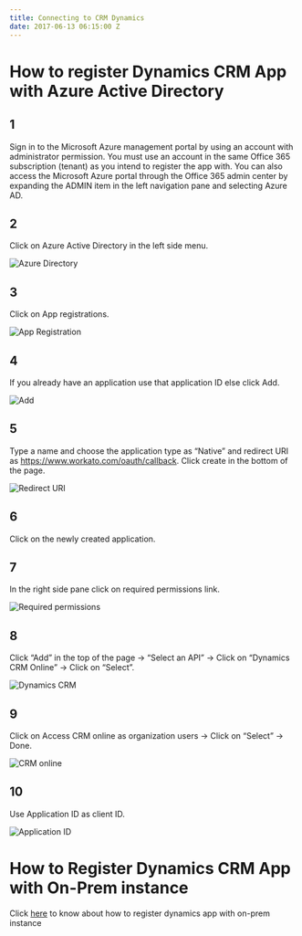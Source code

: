 ```yaml
---
title: Connecting to CRM Dynamics
date: 2017-06-13 06:15:00 Z
---
```



# How to register Dynamics CRM App with Azure Active Directory

## 1

Sign in to the Microsoft Azure management portal by using an account with administrator permission. You must use an account in the same Office 365 subscription (tenant) as you intend to register the app with. You can also access the Microsoft Azure portal through the Office 365 admin center by expanding the ADMIN item in the left navigation pane and selecting Azure AD.

## 2

Click on Azure Active Directory in the left side menu.

![Azure Directory](/assets/images/connectors/Register-Dynamics-CRM-App/azure-directory.png)


## 3

Click on App registrations.

![App Registration](/assets/images/connectors/Register-Dynamics-CRM-App/app-registrations.png)


## 4

If you already have an application use that application ID else click Add.

![Add](/assets/images/connectors/Register-Dynamics-CRM-App/add.png)

## 5

Type a name and choose the application type as “Native” and redirect URI as https://www.workato.com/oauth/callback. Click create in the bottom of the page.

![Redirect URI](/assets/images/connectors/Register-Dynamics-CRM-App/microsoft.png)

## 6

Click on the newly created application. 

## 7

In the right side pane click on required permissions link.

![Required permissions](/assets/images/connectors/Register-Dynamics-CRM-App/permission.png)

## 8

Click “Add” in the top of the page -> “Select an API” -> Click on “Dynamics CRM Online” -> Click on “Select”.

![Dynamics CRM](/assets/images/connectors/Register-Dynamics-CRM-App/dynamics.png)

## 9

Click on Access CRM online as organization users -> Click on “Select” -> Done.

![CRM online](/assets/images/connectors/Register-Dynamics-CRM-App/access-CRM.png)

## 10

Use Application ID as client ID.

![Application ID](/assets/images/connectors/Register-Dynamics-CRM-App/appication-id.png)


# How to Register Dynamics CRM App with On-Prem instance

Click [here](https://technet.microsoft.com/itpro/powershell/windows/adfs/add-adfsclient) to know about how to register dynamics app with on-prem instance


